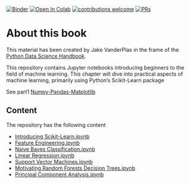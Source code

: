 [![Binder](https://mybinder.org/badge_logo.svg)](https://mybinder.org/v2/gh/v10ndev/Hands-on-Machine-Learning-with-Python/master)
[![Open In Colab](https://colab.research.google.com/assets/colab-badge.svg)](https://colab.research.google.com/github/v10ndev/Hands-on-Machine-Learning-with-Python/blob/master/) 
[![contributions welcome](https://img.shields.io/badge/contributions-welcome-brightgreen.svg?style=flat)](https://github.com/v10ndev/Hands-on-Machine-Learning-with-Python/issues) 
[![PRs](https://img.shields.io/badge/PRs-welcome-brightgreen.svg)](https://github.com/v10ndev/Hands-on-Machine-Learning-with-Python/pulls)


# About this book
This material has been created by Jake VanderPlas in the frame of the [Python Data Science Handbook](https://github.com/jakevdp/PythonDataScienceHandbook).

This repository contains Jupyter notebooks introducing beginners to the field of machine learning. This chapter will dive into practical aspects of machine learning, primarily using
Python’s Scikit-Learn package

See part1 [Numpy-Pandas-Matplotlib](https://github.com/v10ndev/Intro-to-Numpy-Pandas-Matplotlib)

## Content
The repository has the following content
- [Introducing Scikit-Learn.ipynb](https://nbviewer.org/github/v10ndev/Hands-on-Machine-Learning-with-Python/blob/master/01.%20Introducing%20Scikit-Learn.ipynb)
- [Feature Engineering.ipynb](https://nbviewer.org/github/v10ndev/Hands-on-Machine-Learning-with-Python/blob/master/02.%20Feature%20Engineering.ipynb)
- [Naive Bayes Classification.ipynb](https://nbviewer.org/github/v10ndev/Hands-on-Machine-Learning-with-Python/blob/master/03.%20Naive%20Bayes%20Classification.ipynb)
- [Linear Regression.ipynb](https://nbviewer.org/github/v10ndev/Hands-on-Machine-Learning-with-Python/blob/master/04.%20Linear%20Regression.ipynb)
- [Support Vector Machines.ipynb](https://nbviewer.org/github/v10ndev/Hands-on-Machine-Learning-with-Python/blob/master/05.%20Support%20Vector%20Machines.ipynb)
- [Motivating Random Forests Decision Trees.ipynb](https://nbviewer.org/github/v10ndev/Hands-on-Machine-Learning-with-Python/blob/master/06.%20Motivating%20Random%20Forests%20Decision%20Trees.ipynb)
- [Principal Component Analysis.ipynb](https://nbviewer.org/github/v10ndev/Hands-on-Machine-Learning-with-Python/blob/master/07.%20Principal%20Component%20Analysis.ipynb)
